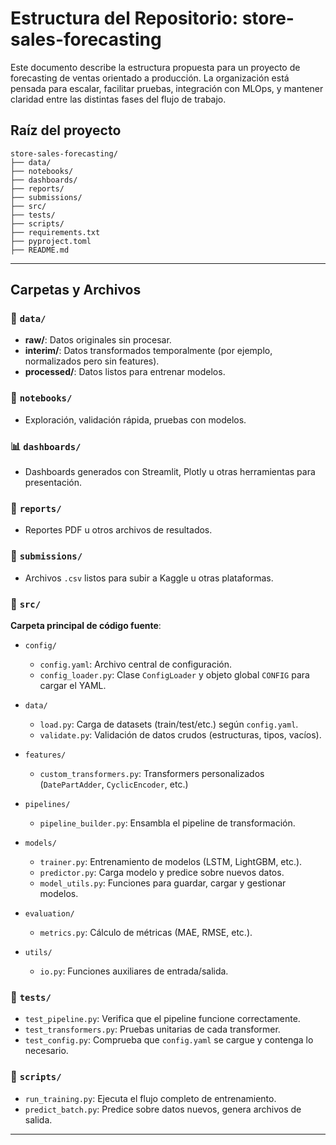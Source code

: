 # Estructura del Repositorio: store-sales-forecasting

Este documento describe la estructura propuesta para un proyecto de forecasting de ventas orientado a producción. La organización está pensada para escalar, facilitar pruebas, integración con MLOps, y mantener claridad entre las distintas fases del flujo de trabajo.

## Raíz del proyecto

```
store-sales-forecasting/
├── data/
├── notebooks/
├── dashboards/
├── reports/
├── submissions/
├── src/
├── tests/
├── scripts/
├── requirements.txt
├── pyproject.toml
├── README.md
```

---

## Carpetas y Archivos

### 💾 `data/`
- **raw/**: Datos originales sin procesar.
- **interim/**: Datos transformados temporalmente (por ejemplo, normalizados pero sin features).
- **processed/**: Datos listos para entrenar modelos.

### 📃 `notebooks/`
- Exploración, validación rápida, pruebas con modelos.

### 📊 `dashboards/`
- Dashboards generados con Streamlit, Plotly u otras herramientas para presentación.

### 📄 `reports/`
- Reportes PDF u otros archivos de resultados.

### 🔹 `submissions/`
- Archivos `.csv` listos para subir a Kaggle u otras plataformas.

### 🔬 `src/`
**Carpeta principal de código fuente**:

- `config/`
  - `config.yaml`: Archivo central de configuración.
  - `config_loader.py`: Clase `ConfigLoader` y objeto global `CONFIG` para cargar el YAML.

- `data/`
  - `load.py`: Carga de datasets (train/test/etc.) según `config.yaml`.
  - `validate.py`: Validación de datos crudos (estructuras, tipos, vacíos).

- `features/`
  - `custom_transformers.py`: Transformers personalizados (`DatePartAdder`, `CyclicEncoder`, etc.)

- `pipelines/`
  - `pipeline_builder.py`: Ensambla el pipeline de transformación.

- `models/`
  - `trainer.py`: Entrenamiento de modelos (LSTM, LightGBM, etc.).
  - `predictor.py`: Carga modelo y predice sobre nuevos datos.
  - `model_utils.py`: Funciones para guardar, cargar y gestionar modelos.

- `evaluation/`
  - `metrics.py`: Cálculo de métricas (MAE, RMSE, etc.).

- `utils/`
  - `io.py`: Funciones auxiliares de entrada/salida.

### 🧰 `tests/`
- `test_pipeline.py`: Verifica que el pipeline funcione correctamente.
- `test_transformers.py`: Pruebas unitarias de cada transformer.
- `test_config.py`: Comprueba que `config.yaml` se cargue y contenga lo necesario.

### 🔧 `scripts/`
- `run_training.py`: Ejecuta el flujo completo de entrenamiento.
- `predict_batch.py`: Predice sobre datos nuevos, genera archivos de salida.

---